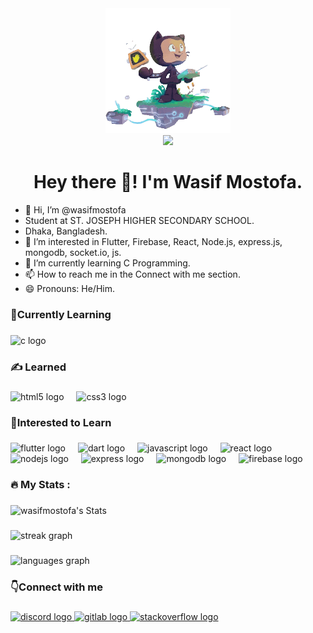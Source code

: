 <div align="center">
  <img height="200" src="https://github.com/wasifmostofa/about/blob/2b53a963a263fbfa39eac52f43397e2fe8bdbc5f/NUX-Octodex-unscreen.gif"  />
</div>

<div align="center">
  <img src="https://visitor-badge.laobi.icu/badge?page_id=wasifmostofa.wasifmostofa&"  />
</div>

<h1 align="center">Hey there 👋! I'm Wasif Mostofa.</h1>

- 👋 Hi, I’m @wasifmostofa
- Student at ST. JOSEPH HIGHER SECONDARY SCHOOL.
- Dhaka, Bangladesh.
- 👀 I’m interested in Flutter, Firebase, React, Node.js, express.js, mongodb, socket.io, js. 
- 🌱 I’m currently learning C Programming.
- 📫 How to reach me in the Connect with me  section.
- 😄 Pronouns: He/Him.

<h3 align="left">📖Currently Learning</h3>

###

<div align="left">
  <img src="https://cdn.jsdelivr.net/gh/devicons/devicon/icons/c/c-original.svg" height="40" alt="c logo"  />
</div>

###

<h3 align="left">✍️ Learned</h3>

###

<div align="left">
  <img src="https://cdn.jsdelivr.net/gh/devicons/devicon/icons/html5/html5-original.svg" height="40" alt="html5 logo"  />
  <img width="12" />
  <img src="https://cdn.jsdelivr.net/gh/devicons/devicon/icons/css3/css3-original.svg" height="40" alt="css3 logo"  />
</div>

###

<h3 align="left">🎯Interested to Learn</h3>

###

<div align="left">
  <img src="https://cdn.jsdelivr.net/gh/devicons/devicon/icons/flutter/flutter-original.svg" height="40" alt="flutter logo"  />
  <img width="12" />
  <img src="https://cdn.jsdelivr.net/gh/devicons/devicon/icons/dart/dart-original.svg" height="40" alt="dart logo"  />
  <img width="12" />
  <img src="https://cdn.jsdelivr.net/gh/devicons/devicon/icons/javascript/javascript-original.svg" height="40" alt="javascript logo"  />
  <img width="12" />
  <img src="https://cdn.jsdelivr.net/gh/devicons/devicon/icons/react/react-original.svg" height="40" alt="react logo"  />
  <img width="12" />
  <img src="https://cdn.jsdelivr.net/gh/devicons/devicon/icons/nodejs/nodejs-original.svg" height="40" alt="nodejs logo"  />
  <img width="12" />
  <img src="https://cdn.jsdelivr.net/gh/devicons/devicon/icons/express/express-original.svg" height="40" alt="express logo"  />
  <img width="12" />
  <img src="https://cdn.jsdelivr.net/gh/devicons/devicon/icons/mongodb/mongodb-original.svg" height="40" alt="mongodb logo"  />
  <img width="12" />
  <img src="https://cdn.jsdelivr.net/gh/devicons/devicon/icons/firebase/firebase-plain.svg" height="40" alt="firebase logo"  />
</div>

###

<h3 align="left">🔥   My Stats :</h3>

###

![wasifmostofa's Stats](https://github-readme-stats.vercel.app/api?username=wasifmostofa&theme=react&show_icons=true&hide_border=true&count_private=true)

###

<div align="left">
  <img src="https://streak-stats.demolab.com?user=wasifmostofa&locale=en&mode=daily&theme=dark&hide_border=false&border_radius=5&order=3" height="220" alt="streak graph"  />
</div>

###

<div align="left">
  <img src="https://github-readme-stats.vercel.app/api/top-langs?username=wasifmostofa&locale=en&hide_title=false&layout=compact&card_width=320&langs_count=5&theme=dracula&hide_border=false&order=2" height="150" alt="languages graph"  />
</div>

###

###

<h3 align="left">👇Connect with me</h3>

###

<div align="left">
  <a href="https://discord.com/users/1333016048353542287" target="_blank">
    <img src="https://raw.githubusercontent.com/maurodesouza/profile-readme-generator/master/src/assets/icons/social/discord/default.svg" width="52" height="40" alt="discord logo"  />
  </a>
  <a href="https://gitlab.com/wasif.mostofa" target="_blank">
    <img src="https://raw.githubusercontent.com/maurodesouza/profile-readme-generator/master/src/assets/icons/social/gitlab/default.svg" width="52" height="40" alt="gitlab logo"  />
  </a>
  <a href="https://stackoverflow.com/users/29072843/wasif-mostofa" target="_blank">
    <img src="https://raw.githubusercontent.com/maurodesouza/profile-readme-generator/master/src/assets/icons/social/stackoverflow/default.svg" width="52" height="40" alt="stackoverflow logo"  />
  </a>
</div>
<!---
wasifmostofa/wasifmostofa is a ✨ special ✨ repository because its `README.md` (this file) appears on your GitHub profile.
You can click the Preview link to take a look at your changes.
--->
